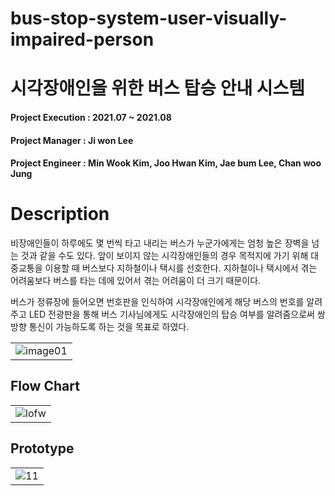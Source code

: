 # bus-stop-system-user-visually-impaired-person

# 시각장애인을 위한 버스 탑승 안내 시스템

#### Project Execution : 2021.07 ~ 2021.08
#### Project Manager : Ji won Lee
#### Project Engineer : Min Wook Kim, Joo Hwan Kim, Jae bum Lee, Chan woo Jung

# Description
비장애인들이 하루에도 몇 번씩 타고 내리는 버스가 누군가에게는 엄청 높은 장벽을 넘는 것과 같을 수도 있다.
앞이 보이지 않는 시각장애인들의 경우 
목적지에 가기 위해 대중교통을 이용할 때 버스보다 지하철이나 택시를 선호한다. 
지하철이나 택시에서 겪는 어려움보다 버스를 타는 데에 있어서 겪는 어려움이 더 크기 때문이다.

버스가 정류장에 들어오면 번호판을 인식하여 시각장애인에게 해당 버스의 번호를 알려주고
LED 전광판을 통해 버스 기사님에게도 시각장애인의 탑승 여부를 알려줌으로써 
쌍방향 통신이 가능하도록 하는 것을 목표로 하였다.

||
|:---:|
|  ![image01](https://user-images.githubusercontent.com/68945145/156540408-f5dd4a58-b81e-4a89-85e0-b435a9a3d9bc.png)  |

## Flow Chart
||
|:---:|
| ![lofw](https://user-images.githubusercontent.com/68945145/156540483-ab3e2c85-3a79-4e7a-869d-093b540e280a.PNG)|

## Prototype
||
|:---:|
|  ![11](https://user-images.githubusercontent.com/68945145/156540526-7f4c0d71-46f5-4b3b-ac9c-381e2bd68787.PNG)  |


